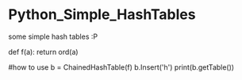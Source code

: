 # Python_Simple_HashTables
some simple hash tables :P

def f(a):
    return ord(a)


#how to use
b = ChainedHashTable(f)
b.Insert('h')
print(b.getTable())
